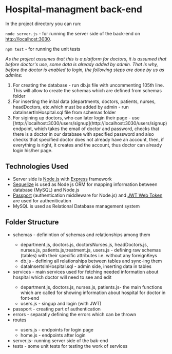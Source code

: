 <h1>Hospital-managment back-end</h1>

In the project directory you can run: 

<code>node server.js</code> - for running the server side of the back-end on [http://localhost:3030](http://localhost:3030).

<code>npm test</code> - for running the unit tests

<i>As the project assumes that this is a platform for doctors, it is assumed that before doctor's use, some data is already added by admin. That is why, before the doctor is enabled to login, the following steps are done by us as admins:</i>

<ol>
  <li>For creating the database - run db.js file with uncommenting 105th line. This will allow to create the schemas which are defined from schemas folder</li>
  <li>For inserting the inital data (departments, doctors, patients, nurses, headDoctors, etc.which must be added by admin - run dataInsertInHospital.sql file from schemas folder</li>
  <li>For sigining up doctors, who can later login their page - use [http://localhost:3030/users/signup](http://localhost:3030/users/signup) endpoint, which takes the email of doctor and password, checks that there is a doctor in our database with specified password and also checks that specified doctor does not already have an account, then, if everything is right, it creates and the account, thus doctor can already login his/her page.</li>
</ol> 

<h2>Technologies Used</h2>

<ul>
  <li>Server side is <a href="https://github.com/nodejs">Node.js</a> with <a href=https://github.com/expressjs/express>Express</a> framework</li>
  <li><a href="https://sequelize.org/">Sequelize</a> is used as Node js ORM for mapping information between database (MySQL) and Node.js</li>
  <li><a href="http://www.passportjs.org/">Passport</a> (authentication middleware for Node.js) and <a href="https://jwt.io/JSON "> JWT Web Token</a> are used for authenitication</li>
  <li>MySQL is used as Relational Database management system</li>
</ul>

<h2>Folder Structure</h2>

<ul>
  <li>schemas - definintion of schemas and relationships among them</li> 
  <ul>
     <li>department.js, doctors.js, doctorsNurses.js, headDoctors.js, nurses.js, patients.js,treatment.js, users.js - defining raw schemas (tables) with their specific attributes i.e. without any foreignKeys</li> 
     <li>db.js  - defining all relationships between tables and sync-ing them</li>
     <li>dataInsertsInHospital.sql - admin side, inserting data in tables</li> 
  </ul>
  <li>services - main services used for fetching needed information about hospital which doctor will need to see and edit</li> 
   <ul>
     <li>department.js, doctors.js, nurses.js, patients.js- the main functions which are called for showing information about hospital for doctor in font-end</li> 
     <li>users.js  -  singup and login (with JWT)</li>
   </ul>
  <li>passport - creating part of authentication </li> 
  <li>errors - separatly defining the errors which can be thrown </li> 
  <li>routes</li>
   <ul>
     <li>users.js - endpoints for login page</li> 
     <li>home.js -  endpoints after login</li> 
   </ul>
  <li>server.js- running server side of the bak-end</li> 
  <li>tests - some unit tests for testing the work of services </li> 
</ul>
